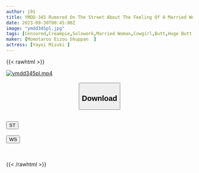 ```yaml
---
author: j91
title: YMDD-345 Rumored On The Street About The Feeling Of A Married Woman On A Business Trip.Ripe Fleshy Delivery That Confuses Men.A Plump And Captivating Big Butt! Extremely Sensitive Wife Mizuki Yayoi Who Keeps Having Erotic Disasters Due To Unconscious Pheromones
date: 2023-09-30T00:45:00Z
image: "ymdd345pl.jpg"
tags: [Censored,Creampie,Solowork,Married Woman,Cowgirl,Butt,Huge Butt	]
maker: [Momotarou Eizou Shuppan  ]
actress: [Yayoi Mizuki ]
---
```



{{< rawhtml >}}

<div class="video" data-videoid="yAJ1xXL18JH149R">
    <a href="javascript:;">
        <img src="https://my.j91.asia/posts/ymdd345pl/ymdd345pl.jpg" width="WIDTH" height="HEIGHT" alt="ymdd345pl.mp4" loading="lazy">
    </a>
</div>

<script type="text/javascript" src="https://j91.asia/asset/on-demand-st.js"></script>

<br>
  <link rel="stylesheet" href="https://j91.asia/asset/bs5.css">
  
  <center>
  <button class="btn btn-primary" type="button" data-bs-toggle="collapse" data-bs-target=".multi-collapse" aria-expanded="false" aria-controls="multiCollapseExample1 multiCollapseExample2"><h2>Download</h2></button></center>
</p>
<div class="row">
  <div class="col">
    <div class="collapse multi-collapse" id="multiCollapseExample1">
      <div class="card card-body">
	      	      <br>
<div class="buttons">  
<a href="https://streamtape.to/v/yAJ1xXL18JH149R"><button class="btn-hover color-3"><i class="fa fa-download"></i> ST</button></a></div>
    </div>
  </div>
</div>
  <div class="col">
    <div class="collapse multi-collapse" id="multiCollapseExample2">
      <div class="card card-body">
	      <br>
<div class="buttons">
    <a href="https://wolfstream.tv/oeofnbcw0bdf"><button class="btn-hover color-9"><i class="fa fa-download"></i> WS</button></a></div>
<br><br>
      </div>
    </div>
  </div>
</div>

{{< /rawhtml >}}